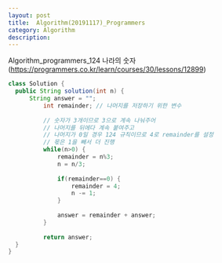 ```yaml
---
layout: post
title:  Algorithm(20191117)_Programmers
category: Algorithm 
description: 
---
```


Algorithm_programmers_<span class="red">124 나라의 숫자</span>
(https://programmers.co.kr/learn/courses/30/lessons/12899)
<br>

```java
class Solution {
  public String solution(int n) {
      String answer = "";
	      int remainder; // 나머지를 저장하기 위한 변수
	      
	      // 숫자가 3개이므로 3으로 계속 나눠주어
	      // 나머지를 뒤에다 계속 붙여주고
	      // 나머지가 0일 경우 124 규칙이므로 4로 remainder를 설정
	      // 몫은 1을 빼서 더 진행
	      while(n>0) {
	    	  remainder = n%3;
	    	  n = n/3;
	    	  
	    	  if(remainder==0) {
	    		  remainder = 4;
	    		  n -= 1;
	    	  }
	    	  
	    	  answer = remainder + answer;
	      }
	      
	      return answer;
  }
}
```
